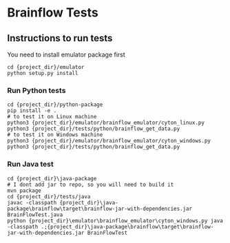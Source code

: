 # Brainflow Tests

## Instructions to run tests

You need to install emulator package first
```
cd {project_dir}/emulator
python setup.py install
```

### Run Python tests
```
cd {project_dir}/python-package
pip install -e .
# to test it on Linux machine
python3 {project_dir}/emulator/brainflow_emulator/cyton_linux.py python3 {project_dir}/tests/python/brainflow_get_data.py
# to test it on Windows machine
python3 {project_dir}/emulator/brainflow_emulator/cyton_windows.py python3 {project_dir}/tests/python/brainflow_get_data.py
```

### Run Java test
```
cd {project_dir}\java-package
# I dont add jar to repo, so you will need to build it
mvn package
cd {project_dir}/tests/java
javac -classpath {project_dir}\java-package\brainflow\target\brainflow-jar-with-dependencies.jar BrainFlowTest.java
python {project_dir}\emulator\brainflow_emulator\cyton_windows.py java -classpath .;{project_dir}\java-package\brainflow\target\brainflow-jar-with-dependencies.jar BrainFlowTest
```
